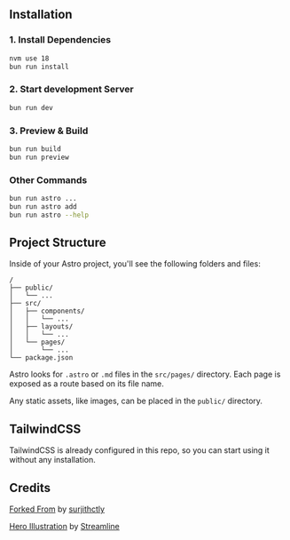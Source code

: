 ## Installation

### 1. Install Dependencies

```bash
nvm use 18
bun run install
```

### 2. Start development Server

```bash
bun run dev
```

### 3. Preview & Build

```bash
bun run build
bun run preview
```

### Other Commands

```bash
bun run astro ...
bun run astro add
bun run astro --help
```

## Project Structure

Inside of your Astro project, you'll see the following folders and files:
```
/
├── public/
│   └── ...
├── src/
│   ├── components/
│   │   └── ...
│   ├── layouts/
│   │   └── ...
│   └── pages/
│       └── ...
└── package.json
```

Astro looks for `.astro` or `.md` files in the `src/pages/` directory. Each page is exposed as a route based on its file name.

Any static assets, like images, can be placed in the `public/` directory.

## TailwindCSS

TailwindCSS is already configured in this repo, so you can start using it without any installation.

## Credits

[Forked From](https://github.com/surjithctly/astroship) by [surjithctly](https://github.com/surjithctly)

[Hero Illustration](https://www.figma.com/community/file/1108400791662599811) by [Streamline](https://www.streamlinehq.com/)

